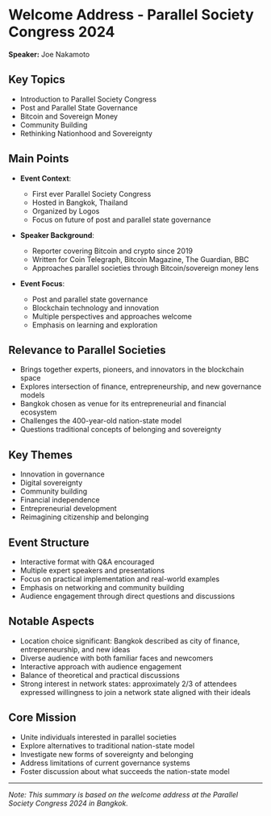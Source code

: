 # Welcome Address - Parallel Society Congress 2024
**Speaker:** Joe Nakamoto

## Key Topics
- Introduction to Parallel Society Congress
- Post and Parallel State Governance
- Bitcoin and Sovereign Money
- Community Building
- Rethinking Nationhood and Sovereignty

## Main Points
- **Event Context**:
  - First ever Parallel Society Congress
  - Hosted in Bangkok, Thailand
  - Organized by Logos
  - Focus on future of post and parallel state governance

- **Speaker Background**:
  - Reporter covering Bitcoin and crypto since 2019
  - Written for Coin Telegraph, Bitcoin Magazine, The Guardian, BBC
  - Approaches parallel societies through Bitcoin/sovereign money lens

- **Event Focus**:
  - Post and parallel state governance
  - Blockchain technology and innovation
  - Multiple perspectives and approaches welcome
  - Emphasis on learning and exploration

## Relevance to Parallel Societies
- Brings together experts, pioneers, and innovators in the blockchain space
- Explores intersection of finance, entrepreneurship, and new governance models
- Bangkok chosen as venue for its entrepreneurial and financial ecosystem
- Challenges the 400-year-old nation-state model
- Questions traditional concepts of belonging and sovereignty

## Key Themes
- Innovation in governance
- Digital sovereignty
- Community building
- Financial independence
- Entrepreneurial development
- Reimagining citizenship and belonging

## Event Structure
- Interactive format with Q&A encouraged
- Multiple expert speakers and presentations
- Focus on practical implementation and real-world examples
- Emphasis on networking and community building
- Audience engagement through direct questions and discussions

## Notable Aspects
- Location choice significant: Bangkok described as city of finance, entrepreneurship, and new ideas
- Diverse audience with both familiar faces and newcomers
- Interactive approach with audience engagement
- Balance of theoretical and practical discussions
- Strong interest in network states: approximately 2/3 of attendees expressed willingness to join a network state aligned with their ideals

## Core Mission
- Unite individuals interested in parallel societies
- Explore alternatives to traditional nation-state model
- Investigate new forms of sovereignty and belonging
- Address limitations of current governance systems
- Foster discussion about what succeeds the nation-state model

---
*Note: This summary is based on the welcome address at the Parallel Society Congress 2024 in Bangkok.* 